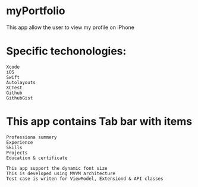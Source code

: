 # myPortfolio
This app allow the user to view my profile on iPhone

# Specific techonologies:

    Xcode
    iOS
    Swift
    Autolayouts
    XCTest
    Github
    GithubGist

# This app contains Tab bar with items
    Professiona summery
    Experience
    Skills
    Projects
    Education & certificate
   
    This app support the dynamic font size 
    This is developed using MVVM architecture 
    Test case is writen for ViewModel, Extensiond & API classes
